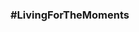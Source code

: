 ### #LivingForTheMoments

<!--
**QuixQB/QuixQB** is a ✨ _special_ ✨ repository because its `README.md` (this file) appears on your GitHub profile.

Here are some ideas to get you started:

🍒 New Discord Server - https://discord.gg/QBHub

👨‍💻 Small projects available at - https://github.com/QuixQB?tab=repositories
